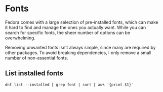 # Fonts

Fedora comes with a large selection of pre-installed fonts, which can make it hard to find and manage the ones you actually want. While you can search for specific fonts, the sheer number of options can be overwhelming.

Removing unwanted fonts isn’t always simple, since many are required by other packages. To avoid breaking dependencies, I only remove a small number of non-essential fonts.

## List installed fonts

```shell
dnf list --installed | grep font | sort | awk '{print $1}'
```
